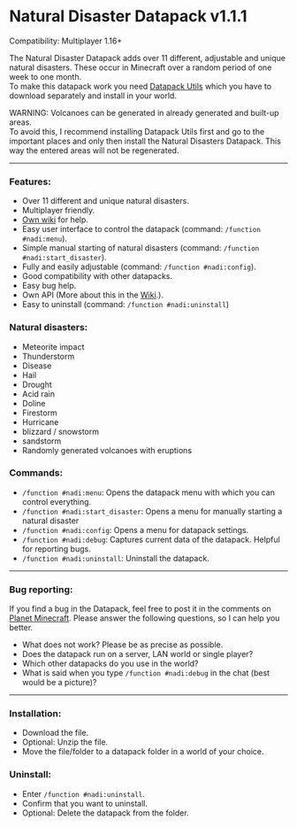 # Natural Disaster Datapack v1.1.1
Compatibility: Multiplayer 1.16+

The Natural Disaster Datapack adds over 11 different, adjustable and unique natural disasters. These occur in Minecraft over a random period of one week to one month.               
To make this datapack work you need [Datapack Utils](https://www.planetminecraft.com/data-pack/datapack-utils/) which you have to download separately and install in your world.

WARNING: Volcanoes can be generated in already generated and built-up areas.                                                                                 
To avoid this, I recommend installing Datapack Utils first and go to the important places and only then install the Natural Disasters Datapack. This way the entered areas will not be regenerated.

***

### Features:
  - Over 11 different and unique natural disasters.
  - Multiplayer friendly.
  - [Own wiki](https://github.com/2mal3/Natural-Disaster-Datapack/wiki) for help.
  - Easy user interface to control the datapack (command: `/function #nadi:menu`).
  - Simple manual starting of natural disasters (command: `/function #nadi:start_disaster`).
  - Fully and easily adjustable (command: `/function #nadi:config`).
  - Good compatibility with other datapacks.
  - Easy bug help.
  - Own API (More about this in the [Wiki](https://github.com/2mal3/Natural-Disaster-Datapack/wiki).).
  - Easy to uninstall (command: `/function #nadi:uninstall`)


### Natural disasters:
  - Meteorite impact
  - Thunderstorm
  - Disease
  - Hail
  - Drought
  - Acid rain
  - Doline
  - Firestorm
  - Hurricane
  - blizzard / snowstorm
  - sandstorm
  - Randomly generated volcanoes with eruptions


### Commands:
  - `/function #nadi:menu`: Opens the datapack menu with which you can control everything.
  - `/function #nadi:start_disaster`: Opens a menu for manually starting a natural disaster
  - `/function #nadi:config`: Opens a menu for datapack settings.
  - `/function #nadi:debug`: Captures current data of the datapack. Helpful for reporting bugs.
  - `/function #nadi:uninstall`: Uninstall the datapack.


***


### Bug reporting:                                                                      
  If you find a bug in the Datapack, feel free to post it in the comments on
  [Planet Minecraft](https://www.planetminecraft.com/data-pack/natural-disaster-4574511/). Please answer the following questions, so I can
  help you better.

  - What does not work? Please be as precise as possible.
  - Does the datapack run on a server, LAN world or single player?
  - Which other datapacks do you use in the world?
  - What is said when you type `/function #nadi:debug` in the chat (best would be a picture)?


***


### Installation:
  - Download the file.
  - Optional: Unzip the file.
  - Move the file/folder to a datapack folder in a world of your choice.


### Uninstall:
  - Enter `/function #nadi:uninstall`.
  - Confirm that you want to uninstall.
  - Optional: Delete the datapack from the folder.
